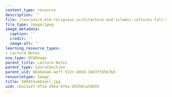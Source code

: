 ```yaml
---
content_type: resource
description: ''
file: /courses/4-614-religious-architecture-and-islamic-cultures-fall-2002/cba11a274f1a29ea47ead5550ca5db91_5084thumbnail.jpg
file_type: image/jpeg
image_metadata:
  caption: ''
  credit: ''
  image-alt: ''
learning_resource_types:
- Lecture Notes
ocw_type: OCWImage
parent_title: Lecture Notes
parent_type: CourseSection
parent_uid: 68abeaab-4eff-532c-e858-18d3ffb567bd
resourcetype: Image
title: 5084thumbnail.jpg
uid: cba11a27-4f1a-29ea-47ea-d5550ca5db91
---
```

